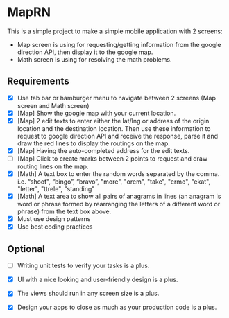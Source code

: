 # MapRN

This is a simple project to make a simple mobile application with 2 screens: 
- Map screen is using for requesting/getting information from the google direction API, then
display it to the google map.
- Math screen is using for resolving the math problems.



## Requirements

- [x] Use tab bar or hamburger menu to navigate between 2 screens (Map screen and Math screen)
- [x] [Map] Show the google map with your current location.
- [x] [Map] 2 edit texts to enter either the lat/lng or address of the origin location and the destination
location. Then use these information to request to google direction API and receive the response,
parse it and draw the red lines to display the routings on the map.
- [x] [Map] Having the auto-completed address for the edit texts.
- [ ] [Map] Click to create marks between 2 points to request and draw routing lines on the map.
- [x] [Math] A text box to enter the random words separated by the comma. i.e. “shoot", “bingo”,
“bravo”, "more", "orem", "take", "ermo", "ekat", "letter", "ttrele", "standing"
- [x] [Math] A text area to show all pairs of anagrams in lines (an anagram is word or phrase formed
by rearranging the letters of a different word or phrase) from the text box above.
- [x] Must use design patterns
- [x] Use best coding practices

## Optional

- [ ] Writing unit tests to verify your tasks is a plus.
- [x] UI with a nice looking and user-friendly design is a plus.
- [x] The views should run in any screen size is a plus.
- [x] Design your apps to close as much as your production code is a plus.

